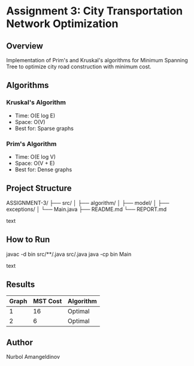 # Assignment 3: City Transportation Network Optimization

## Overview
Implementation of Prim's and Kruskal's algorithms for Minimum Spanning Tree to optimize city road construction with minimum cost.

## Algorithms

### Kruskal's Algorithm
- Time: O(E log E)
- Space: O(V)
- Best for: Sparse graphs

### Prim's Algorithm
- Time: O(E log V)
- Space: O(V + E)
- Best for: Dense graphs

## Project Structure
ASSIGNMENT-3/
├── src/
│ ├── algorithm/
│ ├── model/
│ ├── exceptions/
│ └── Main.java
├── README.md
└── REPORT.md

text

## How to Run
javac -d bin src/**/.java src/.java
java -cp bin Main

text

## Results
| Graph | MST Cost | Algorithm |
|-------|----------|-----------|
| 1     | 16       | Optimal   |
| 2     | 6        | Optimal   |

## Author
Nurbol Amangeldinov  